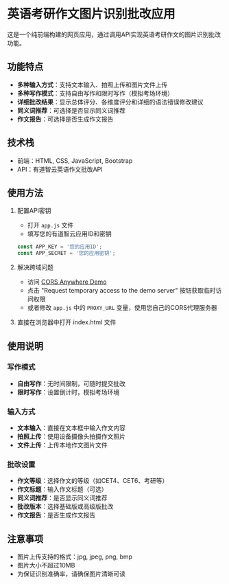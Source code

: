 # 英语考研作文图片识别批改应用

这是一个纯前端构建的网页应用，通过调用API实现英语考研作文的图片识别批改功能。

## 功能特点

- **多种输入方式**：支持文本输入、拍照上传和图片文件上传
- **多种写作模式**：支持自由写作和限时写作（模拟考场环境）
- **详细批改结果**：显示总体评分、各维度评分和详细的语法错误修改建议
- **同义词推荐**：可选择是否显示同义词推荐
- **作文报告**：可选择是否生成作文报告

## 技术栈

- 前端：HTML, CSS, JavaScript, Bootstrap
- API：有道智云英语作文批改API

## 使用方法

1. 配置API密钥
   - 打开 `app.js` 文件
   - 填写您的有道智云应用ID和密钥
   ```javascript
   const APP_KEY = '您的应用ID';
   const APP_SECRET = '您的应用密钥';
   ```

2. 解决跨域问题
   - 访问 [CORS Anywhere Demo](https://cors-anywhere.herokuapp.com/corsdemo)
   - 点击 "Request temporary access to the demo server" 按钮获取临时访问权限
   - 或者修改 `app.js` 中的 `PROXY_URL` 变量，使用您自己的CORS代理服务器

3. 直接在浏览器中打开 index.html 文件

## 使用说明

### 写作模式

- **自由写作**：无时间限制，可随时提交批改
- **限时写作**：设置倒计时，模拟考场环境

### 输入方式

- **文本输入**：直接在文本框中输入作文内容
- **拍照上传**：使用设备摄像头拍摄作文照片
- **文件上传**：上传本地作文图片文件

### 批改设置

- **作文等级**：选择作文的等级（如CET4、CET6、考研等）
- **作文标题**：输入作文标题（可选）
- **同义词推荐**：是否显示同义词推荐
- **批改版本**：选择基础版或高级版批改
- **作文报告**：是否生成作文报告

## 注意事项

- 图片上传支持的格式：jpg, jpeg, png, bmp
- 图片大小不超过10MB
- 为保证识别准确率，请确保图片清晰可读